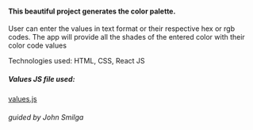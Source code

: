 #### This beautiful project generates the color palette.

User can enter the values in text format or their respective hex or rgb codes. The app will provide all the shades of the entered color with their color code values

Technologies used: HTML, CSS, React JS

##### Values JS file used:

[values.js](https://github.com/noeldelgado/values.js)

###### guided by John Smilga
